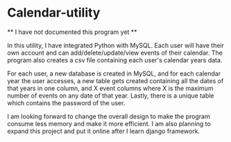 # Calendar-utility

** I have not documented this program yet **

In this utility, I have integrated Python with MySQL. Each user will have their own account and can add/delete/update/view events of their calendar. The program also creates a csv file containing each user's calendar years data. 

For each user, a new database is created in MySQL, and for each calendar year the user accesses, a new table gets created containing all the dates of that years in one column, and X event columns where X is the maximum number of events on any date of that year. Lastly, there is a unique table which contains the password of the user.

I am looking forward to change the overall design to make the program consume less memory and make it more efficient. I am also planning to expand this project and put it online after I learn django framework.
